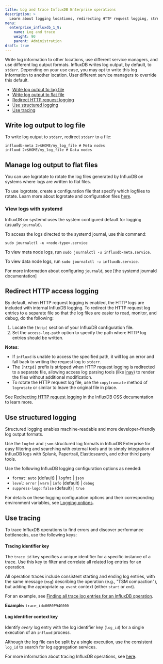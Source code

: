 ```yaml
---
title: Log and trace InfluxDB Enterprise operations
description: >
  Learn about logging locations, redirecting HTTP request logging, structured logging, and tracing.
menu:
  enterprise_influxdb_1_9:
    name: Log and trace
    weight: 90
    parent: Administration
draft: true
---
```


Write log information to other locations, use different service managers, and use different log output formats.
InfluxDB writes log output, by default, to `stderr`.
Depending on your use case, you may opt to write this log information to another location. 
User different service managers to override this default.

* [Write log output to log file](#write-log-output-to-log-file)
* [Write log output to flat file](#write-log-output-to-flat-file)
* [Redirect HTTP request logging](#redirect-http-access-logging)
* [Use structured logging](#use-structured-logging)
* [Use tracing](#use-tracing)

## Write log output to log file

To write log output to `stderr`, redirect `stderr` to a file:

```
influxdb-meta 2>$HOME/my_log_file # Meta nodes
influxd 2>$HOME/my_log_file # Data nodes
```

## Manage log output to flat files 

You can use logrotate to rotate the log files generated by InfluxDB on systems where logs are written to flat files.

To use logrotate, create a configuration file that specify which logfiles to rotate. Learn more about logrotate and configuration files [here](http://manpages.ubuntu.com/manpages/cosmic/en/man8/logrotate.8.html).

### View logs with systemd

InfluxDB on systemd uses the system configured default for logging (usually `journald`).  

To access the logs directed to the systemd journal, use this command: 

```
sudo journalctl -u <node-type>.service
```

To view meta node logs, run `sudo journalctl -u influxdb-meta.service`. 

To view data node logs, run `sudo journalctl -u influxdb.service`. 

For more information about configuring `journald`, see [the systemd journald documentation]

## Redirect HTTP access logging

By default, when HTTP request logging is enabled, the HTTP logs are included with internal InfluxDB logging. To redirect the HTTP request log entries to a separate file so that the log files are easier to read, monitor, and debug, do the following:

1. Locate the `[http]` section of your InfluxDB configuration file. 
2. Set the `access-log-path` option to specify the path where HTTP log entries should be written.

**Notes:**

* If `influxd` is unable to access the specified path, it will log an error and fall back to writing the request log to `stderr`.
* The `[httpd]` prefix is stripped when HTTP request logging is redirected to a separate file, allowing access log parsing tools (like [lnav](https://lnav.org)) to render the files without additional modification.
* To rotate the HTTP request log file, use the `copytruncate` method of `logrotate` or similar to leave the original file in place. 

See [Redirecting HTTP request logging](/enterprise_influxdb/v1.8/administration/logs/#redirecting-http-access-logging) in the InfluxDB OSS documentation to learn more. 

## Use structured logging

Structured logging enables machine-readable and more developer-friendly log output formats. 

Use the `logfmt` and `json` structured log formats in InfluxDB Enterprise for easy filtering and searching with external tools and to simply integration of InfluxDB logs with Splunk, Papertrail, Elasticsearch, and other third party tools.

Use the following InfluxDB logging configuration options as needed:

* `format`: `auto` (default) | `logfmt` | `json`
* `level`: `error` | `warn` | `info` (default) | `debug`
* `suppress-logo`: `false` (default) | `true`

For details on these logging configuration options and their corresponding environment variables, see [Logging options](/influxdb/v1.8/administration/config#logging-settings). 

## Use tracing

To trace InfluxDB operations to find errors and discover performance bottlenecks, use the following keys:

#### Tracing identifier key

The `trace_id` key specifies a unique identifier for a specific instance of a trace. Use this key to filter and correlate all related log entries for an operation.

All operation traces include consistent starting and ending log entries, with the same message (`msg`) describing the operation (e.g., "TSM compaction"), but adding the appropriate `op_event` context (either `start` or `end`). 

For an example, see [Finding all trace log entries for an InfluxDB operation](/influxdb/v1.8/administration/logs/#finding-all-trace-log-entries-for-an-influxdb-operation).

**Example:** `trace_id=06R0P94G000`

#### Log identifier context key

Identify _every_ log entry with the log identifier key (`log_id`) for a single execution of an `influxd` process. 

Although the log file can be split by a single execution, use the consistent `log_id` to search for log aggregation services.

For more information about tracing InfluxDB operations, see [here](/influxdb/v1.8/administration/logs/#tracing). 